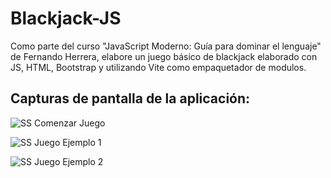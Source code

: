 # Blackjack-JS

Como parte del curso "JavaScript Moderno: Guía para dominar el lenguaje" de Fernando Herrera, elabore un juego básico de blackjack elaborado con JS, HTML, Bootstrap y utilizando Vite como empaquetador de modulos.

## Capturas de pantalla de la aplicación:

![SS Comenzar Juego ](https://raw.githubusercontent.com/AlexBr0s/Blackjack-JS/main/screenshot/SS-BlackjackJS.png)




![SS Juego Ejemplo 1 ](https://raw.githubusercontent.com/AlexBr0s/Blackjack-JS/main/screenshot/SS-BlackjackJS-2.png)




![SS Juego Ejemplo 2 ](https://raw.githubusercontent.com/AlexBr0s/Blackjack-JS/main/screenshot/SS-BlackjackJS-3.png)
